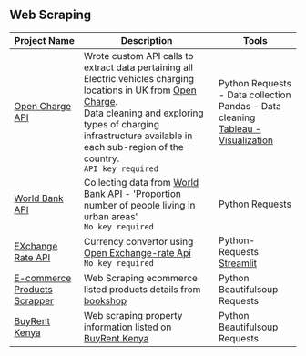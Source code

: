 ## Web Scraping


|**Project Name**|**Description**|**Tools**|
|---|---|---|
|[Open Charge API](https://github.com/diana-kungu/Web-Scraping/blob/main/Open_charge_api.py)|Wrote custom API calls to extract data pertaining all Electric vehicles charging locations in UK from [Open Charge](https://api.openchargemap.io/v3/poi/). <br> Data cleaning and exploring types of charging infrastructure available in each sub-region of the country. <br> `API key required`|Python Requests - Data collection <br> Pandas - Data cleaning <br> [Tableau - Visualization](https://public.tableau.com/app/profile/dianakungu/viz/EVChargingPointsinUK/EVInfrustuctureDashboard)|
|[World Bank API](https://github.com/diana-kungu/Web-Scraping/blob/main/Worldbank_API.py)|Collecting data from [World Bank API](https://data.worldbank.org/indicator) - 'Proportion number of people living in urban areas' <br> `No key required`| Python Requests|
|[EXchange Rate API](https://github.com/diana-kungu/Web-Scraping/blob/main/Xchange_Rate_currency_API.py)|Currency convertor using [Open Exchange-rate Api](https://open.er-api.com/v6/latest)  <br> `No key required`|Python- Requests <br> [Streamlit](https://share.streamlit.io/diana-kungu/web-scraping/main/Exchange-Rate.py)| 
|[E-commerce Products Scrapper](https://github.com/diana-kungu/Web-Scraping/blob/main/books_scraper_with_bs4.py)|Web Scraping ecommerce listed products details from [bookshop](https://books.toscrape.com)| Python Beautifulsoup <br> Requests|
|[BuyRent Kenya](https://github.com/diana-kungu/Web-Scraping/blob/main/buyrent_scrapper_with_bs4.py)|Web scraping property information listed on [BuyRent Kenya](https://www.buyrentkenya)|Python Beautifulsoup <br> Requests|